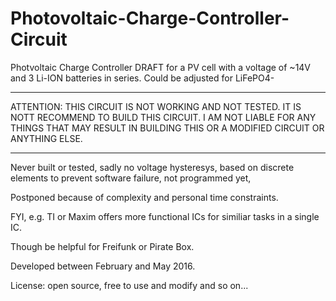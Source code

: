 # Photovoltaic-Charge-Controller-Circuit
Photvoltaic Charge Controller DRAFT for a PV cell with a voltage of ~14V and 3 Li-ION batteries in series. Could be adjusted for LiFePO4-

*******************************************************************************
ATTENTION: THIS CIRCUIT IS NOT WORKING AND NOT TESTED. IT IS NOTT RECOMMEND TO BUILD THIS CIRCUIT. I AM NOT LIABLE FOR ANY THINGS THAT MAY RESULT IN BUILDING THIS OR A MODIFIED CIRCUIT OR ANYTHING ELSE.
*******************************************************************************

Never built or tested, sadly no voltage hysteresys, based on discrete elements to prevent software failure, not programmed yet, 

Postponed because of complexity and personal time constraints.

FYI, e.g. TI or Maxim offers more functional ICs for similiar tasks in a single IC.


Though be helpful for Freifunk or Pirate Box.


Developed between February and May 2016.


License: open source, free to use and modify and so on...
